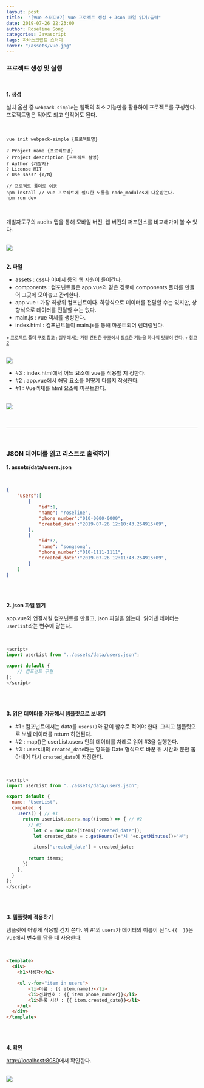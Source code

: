 ```yaml
---
layout: post
title:  "[Vue 스터디#7] Vue 프로젝트 생성 + Json 파일 읽기/출력"
date: 2019-07-26 22:23:00
author: Roseline Song
categories: Javascript
tags: 자바스크립트 스터디
cover: "/assets/vue.jpg"
---
```


### 프로젝트 생성 및 실행

<br>

**1. 생성**

설치 옵션 중 `webpack-simple`는 웹팩의 최소 기능만을 활용하여 프로젝트를 구성한다. 프로젝트명은 적어도 되고 안적어도 된다. 


<br>

```
vue init webpack-simple {프로젝트명}

? Project name {프로젝트명}
? Project description {프로젝트 설명}
? Author {개발자}
? License MIT 
? Use sass? {Y/N}

// 프로젝트 폴더로 이동
npm install // vue 프로젝트에 필요한 모듈을 node_modules에 다운받는다.
npm run dev
```

<br>

개발자도구의 audits 탭을 통해 모바일 버전, 웹 버전의 퍼포먼스를 비교해가며 볼 수 있다.

<br>

<img src="/assets/images/190727_vue_04.PNG">

<br>
<br>

**2. 파일**

- assets : css나 이미지 등의 웹 자원이 들어간다. 
- components : 컴포넌트들은 app.vue와 같은 경로에 components 폴더를 만들어 그곳에 모아놓고 관리한다.
- app.vue : 가장 최상위 컴포넌트이다. 하향식으로 데이터를 전달할 수는 있지만, 상향식으로 데이터를 전달할 수는 없다.
- main.js : vue 객체를 생성한다.
- index.html : 컴포넌트들이 main.js를 통해 마운트되어 렌더링된다. 

<sub>※ [프로젝트 폴더 구조 참고](https://joshua1988.github.io/web-development/vuejs/vue-structure/) : 실무에서는 가장 간단한 구조에서 필요한 기능을 하나씩 덧붙여 간다. + [참고2](https://beomy.tistory.com/40)</sub>

<br>

<img src="/assets/images/190727_vue_05.PNG">

<br>

- #3 : index.html에서 어느 요소에 vue를 적용할 지 정한다.
- #2 : app.vue에서 해당 요소를 어떻게 다룰지 작성한다. 
- #1 : Vue객체를 html 요소에 마운트한다. 

<br>

<img src="/assets/images/190727_vue_06.PNG">

<br>



<br>
<br>

<hr>

<br>

### JSON 데이터를 읽고 리스트로 출력하기

**1. assets/data/users.json**

<br>


```json
{
    "users":[
        {
            "id":1,
            "name": "roseline",
            "phone_number":"010-0000-0000",
            "created_date":"2019-07-26 12:10:43.254915+09",
        },
        {
            "id":2,
            "name": "songsong",
            "phone_number":"010-1111-1111",
            "created_date":"2019-07-26 12:11:43.254915+09",
        }
    ]
}
```

<br>
<br>


**2. json 파일 읽기**

app.vue와 연결시킬 컴포넌트를 만들고, json 파일을 읽는다.
읽어낸 데이터는 `userList`라는 변수에 담는다. 

<br>

```javascript
<script>
import userList from "../assets/data/users.json";

export default {
    // 컴포넌트 구현
};
</script>
```

<br>
<br>

**3. 읽은 데이터를 가공해서 템플릿으로 보내기**

- #1 : 컴포넌트에서는 data를 `users()`와 같이 함수로 적어야 한다. 그리고 템플릿으로 보낼 데이터를 return 하면된다. 
- #2 : map()은 userList.users 안의 데이터를 차례로 읽어 #3을 실행한다. 
- #3 : users내의 `created_date`라는 항목을 Date 형식으로 바꾼 뒤 시간과 분만 뽑아내어 다시 `created_date`에 저장한다.

<br>

```javascript
<script>
import userList from "../assets/data/users.json";

export default {
  name: "UserList",
  computed: {
    users() { // #1
      return userList.users.map((items) => { // #2
        // #3 
          let c = new Date(items["created_date"]); 
          let created_date = c.getHours()+"시 "+c.getMinutes()+"분"; 

          items["created_date"] = created_date;
          
        return items;
      })
    },
  }
};
</script>

```

<br>
<br>


**3. 템플릿에 적용하기**

템플릿에 어떻게 적용할 건지 쓴다. 위 #1의 `users`가 데이터의 이름이 된다.
`{{  }}`은 vue에서 변수를 담을 때 사용한다. 

<br>

```html
<template>
  <div>
    <h1>사용자</h1>

    <ul v-for="item in users">
        <li>이름 : {{ item.name}}</li>
        <li>전화번호 : {{ item.phone_number}}</li>
        <li>등록 시간 : {{ item.created_date}}</li>
    </ul>    
  </div>
</template>
```

<br>
<br>


**4. 확인**

[http://localhost:8080](http://localhost:8080)에서 확인한다.

<br>

<img src="/assets/images/190727_vue_07.PNG">

<br>
<br>



